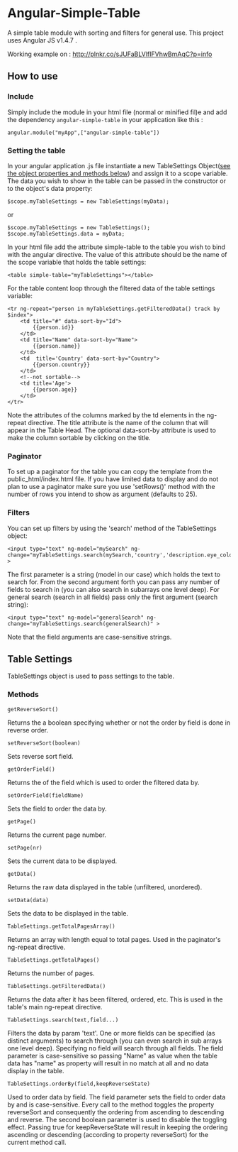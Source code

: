 # Angular-Simple-Table
A simple table module with sorting and filters for general use. This project uses Angular JS v1.4.7 .

Working example on : http://plnkr.co/sJUFaBLVlfIFVhwBmAqC?p=info
  
  
  
## How to use

### Include
Simply include the module in your html file (normal or minified fil)e and add the dependency `angular-simple-table` in your application like this :

    angular.module("myApp",["angular-simple-table"])

### Setting the table
In your angular application .js file instantiate a new TableSettings Object([see the object properties and methods below](#table-settings)) and assign it to a scope variable. 
The data you wish to show in the table can be passed in the constructor or to the object's data property:
  
    $scope.myTableSettings = new TableSettings(myData);

or

    $scope.myTableSettings = new TableSettings();
    $scope.myTableSettings.data = myData;

In your html file add the attribute simple-table to the table you wish to bind with the angular directive.
The value of this attribute should be the name of the scope variable that holds the table settings:

    <table simple-table="myTableSettings"></table>

For the table content loop through the filtered data of the table settings variable:

    <tr ng-repeat="person in myTableSettings.getFilteredData() track by $index">
        <td title="#" data-sort-by="Id">
            {{person.id}}
        </td>
        <td title="Name" data-sort-by="Name">
            {{person.name}}
        </td>
        <td  title='Country' data-sort-by="Country">
            {{person.country}}
        </td>
        <!--not sortable-->
        <td title='Age'>
            {{person.age}}
        </td>
    </tr>

Note the attributes of the columns marked by the td elements in the ng-repeat directive.
The title attribute is the name of the column that will appear in the Table Head. 
The optional data-sort-by attribute is used to make the column sortable by clicking on the title.

### Paginator

To set up a paginator for the table you can copy the template from the public_html/index.html file. 
If you have limited data to display and do not plan to use a paginator make sure you use 'setRows()' method
with the number of rows you intend to show as argument (defaults to 25).

### Filters

You can set up filters by using the 'search' method of the TableSettings object:

    <input type="text" ng-model="mySearch" ng-change="myTableSettings.search(mySearch,'country','description.eye_color')" >

The first parameter is a string (model in our case) which holds the text to search for. From the second argument forth
you can pass any number of fields to search in (you can also search in subarrays one level deep).
For general search (search in all fields) pass only the first argument (search string):

    <input type="text" ng-model="generalSearch" ng-change="myTableSettings.search(generalSearch)" >

Note that the field arguments are case-sensitive strings.
 
## Table Settings

TableSettings object is used to pass settings to the table.

### Methods

    getReverseSort()
  
  Returns the a boolean specifying whether or not the order by field is done in reverse order.
  
    setReverseSort(boolean)
  
  Sets reverse sort field.

    getOrderField()

  Returns the of the field which is used to order the filtered data by.

    setOrderField(fieldName)

  Sets the field to order the data by.

    getPage()

  Returns the current page number.

    setPage(nr)

  Sets the current data to be displayed.

    getData()

  Returns the raw data displayed in the table (unfiltered, unordered).

    setData(data)

  Sets the data to be displayed in the table.
  
    TableSettings.getTotalPagesArray()
  
  Returns an array with length equal to total pages. Used in the paginator's ng-repeat directive.
  
    TableSettings.getTotalPages()
  
  Returns the number of pages.
  
    TableSettings.getFilteredData()
  
  Returns the data after it has been filtered, ordered, etc. This is used in the table's main ng-repeat directive.
  
    TableSettings.search(text,field...)
  
  Filters the data by param 'text'. One or more fields can be specified (as distinct arguments) to search through
  (you can even search in sub arrays one level deep). Specifying no field will search through all fields.
  The field parameter is case-sensitive so passing "Name" as value when the table data has "name" as property will result in no match 
  at all and no data display in the table.
  
    TableSettings.orderBy(field,keepReverseState)
  
  Used to order data by field. The field parameter sets the field to order data by and is case-sensitive. 
  Every call to the method toggles the property reverseSort and consequently the ordering from ascending to descending and reverse.
  The second boolean parameter is used to disable the toggling effect. Passing true for keepReverseState will result in keeping the ordering
  ascending or descending (according to property reverseSort) for the current method call.
  
